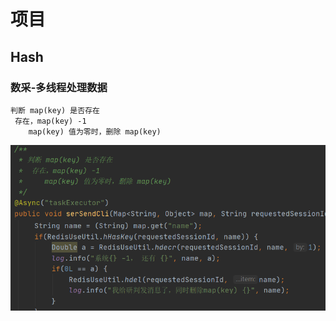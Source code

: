 

# 项目

## Hash

### 数采-多线程处理数据

```
判断 map(key) 是否存在
 存在，map(key) -1
    map(key) 值为零时，删除 map(key)
```

![数采多线程处理数据](./assets/数采多线程处理数据.png)





